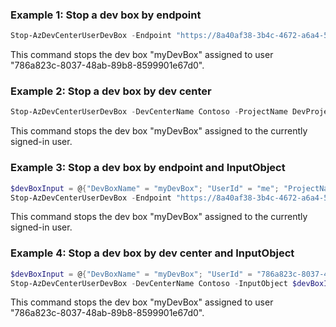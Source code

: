 ### Example 1: Stop a dev box by endpoint
```powershell
Stop-AzDevCenterUserDevBox -Endpoint "https://8a40af38-3b4c-4672-a6a4-5e964b1870ed-contosodevcenter.centralus.devcenter.azure.com/" -ProjectName DevProject -UserId 786a823c-8037-48ab-89b8-8599901e67d0 -Name myDevBox
```
This command stops the dev box "myDevBox" assigned to user "786a823c-8037-48ab-89b8-8599901e67d0".

### Example 2: Stop a dev box by dev center
```powershell
Stop-AzDevCenterUserDevBox -DevCenterName Contoso -ProjectName DevProject -UserId "me" -Name myDevBox
```
This command stops the dev box "myDevBox" assigned to the currently signed-in user.

### Example 3: Stop a dev box by endpoint and InputObject
```powershell
$devBoxInput = @{"DevBoxName" = "myDevBox"; "UserId" = "me"; "ProjectName" = "DevProject" }
Stop-AzDevCenterUserDevBox -Endpoint "https://8a40af38-3b4c-4672-a6a4-5e964b1870ed-contosodevcenter.centralus.devcenter.azure.com/" -InputObject $devBoxInput
```
This command stops the dev box "myDevBox" assigned to the currently signed-in user.

### Example 4: Stop a dev box by dev center and InputObject
```powershell
$devBoxInput = @{"DevBoxName" = "myDevBox"; "UserId" = "786a823c-8037-48ab-89b8-8599901e67d0"; "ProjectName" = "DevProject" }
Stop-AzDevCenterUserDevBox -DevCenterName Contoso -InputObject $devBoxInput 
```
This command stops the dev box "myDevBox" assigned to user "786a823c-8037-48ab-89b8-8599901e67d0".

